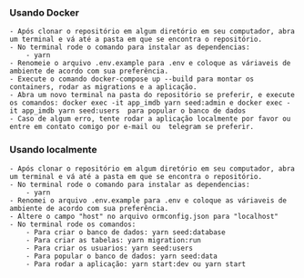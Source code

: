 ### Usando Docker

    - Após clonar o repositório em algum diretório em seu computador, abra um terminal e vá até a pasta em que se encontra o repositório.
    - No terminal rode o comando para instalar as dependencias:
        - yarn
    - Renomeie o arquivo .env.example para .env e coloque as váriaveis de ambiente de acordo com sua preferência.
    - Execute o comando docker-compose up --build para montar os containers, rodar as migrations e a aplicação.
    - Abra um novo terminal na pasta do repositório se preferir, e execute os comandos: docker exec -it app_imdb yarn seed:admin e docker exec -it app_imdb yarn seed:users  para popular o banco de dados
    - Caso de algum erro, tente rodar a aplicação localmente por favor ou entre em contato comigo por e-mail ou  telegram se preferir.

### Usando localmente

    - Após clonar o repositório em algum diretório em seu computador, abra um terminal e vá até a pasta em que se encontra o repositório.
    - No terminal rode o comando para instalar as dependencias:
        - yarn
    - Renomei o arquivo .env.example para .env e coloque as váriaveis de ambiente de acordo com sua preferência.
    - Altere o campo "host" no arquivo ormconfig.json para "localhost"
    - No terminal rode os comandos:
        - Para criar o banco de dados: yarn seed:database
        - Para criar as tabelas: yarn migration:run
        - Para criar os usuarios: yarn seed:users
        - Para popular o banco de dados: yarn seed:data
        - Para rodar a aplicação: yarn start:dev ou yarn start
